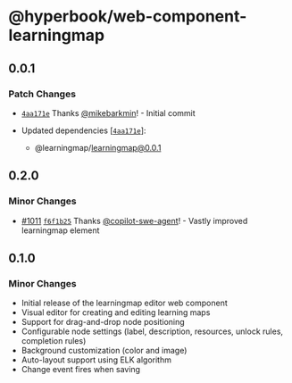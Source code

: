 # @hyperbook/web-component-learningmap

## 0.0.1

### Patch Changes

- [`4aa171e`](https://github.com/openpatch/learningmap/commit/4aa171e742b7d6bb88f21cac3121ec775206ec7f) Thanks [@mikebarkmin](https://github.com/mikebarkmin)! - Initial commit

- Updated dependencies [[`4aa171e`](https://github.com/openpatch/learningmap/commit/4aa171e742b7d6bb88f21cac3121ec775206ec7f)]:
  - @learningmap/learningmap@0.0.1

## 0.2.0

### Minor Changes

- [#1011](https://github.com/openpatch/hyperbook/pull/1011) [`f6f1b25`](https://github.com/openpatch/hyperbook/commit/f6f1b25f7a07e2cfcd8c2cfeb1807788aaa6c307) Thanks [@copilot-swe-agent](https://github.com/apps/copilot-swe-agent)! - Vastly improved learningmap element

## 0.1.0

### Minor Changes

- Initial release of the learningmap editor web component
- Visual editor for creating and editing learning maps
- Support for drag-and-drop node positioning
- Configurable node settings (label, description, resources, unlock rules, completion rules)
- Background customization (color and image)
- Auto-layout support using ELK algorithm
- Change event fires when saving
